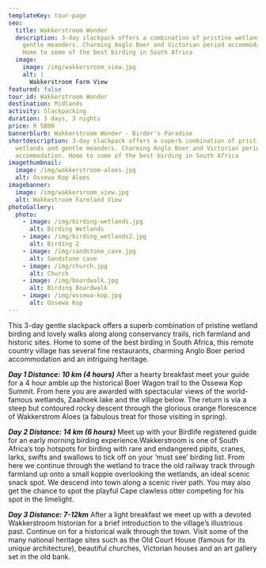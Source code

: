 ```yaml
---
templateKey: tour-page
seo:
  title: Wakkerstroom Wonder
  description: 3-day slackpack offers a combination of pristine wetlands and
    gentle meanders. Charming Anglo Boer and Victorian period accommodation.
    Home to some of the best birding in South Africa
  image:
    image: /img/wakkersroom_view.jpg
    alt: |
      Wakkerstroom Farm View
featured: false
tour_id: Wakkerstroom Wonder
destination: Midlands
activity: Slackpacking
duration: 3 days, 3 nights
price: R 5800
bannerblurb: Wakkerstroom Wonder - Birder's Paradise
shortdescription: 3-day slackpack offers a superb combination of pristine
  wetlands and gentle meanders. Charming Anglo Boer and Victorian period
  accommodation. Home to some of the best birding in South Africa
imagethumbnail:
  image: /img/wakkerstroom-aloes.jpg
  alt: Ossewa Kop Aloes
imagebanner:
  image: /img/wakkersroom_view.jpg
  alt: Wakkestroom Farmland View
photoGallery:
  photo:
    - image: /img/birding-wetlands.jpg
      alt: Birding Wetlands
    - image: /img/birding_wetlands2.jpg
      alt: Birding 2
    - image: /img/sandstone_cave.jpg
      alt: Sandstone cave
    - image: /img/church.jpg
      alt: Church
    - image: /img/boardwalk.jpg
      alt: Birding Boardwalk
    - image: /img/ossewa-kop.jpg
      alt: Ossewa Kop
---
```

This 3-day gentle slackpack offers a superb combination of pristine wetland birding and lovely walks along along conservancy trails, rich farmland and historic sites. Home to some of the best birding in South Africa, this remote country village has several fine restaurants, charming Anglo Boer period accommodation and an intriguing heritage.

***Day 1 Distance: 10 km (4 hours)***
After a hearty breakfast meet your guide for a 4 hour amble up the historical Boer Wagon trail to the Ossewa Kop Summit.  From here you are awarded with spectacular views of the world-famous wetlands, Zaaihoek lake and the village below. The return is via a steep but contoured rocky descent through the glorious orange florescence of Wakkerstrom Aloes (a fabulous treat for those visiting in spring). 

***Day 2 Distance: 14 km (6 hours)***
Meet up with your Birdlife registered guide for an early morning birding experience.Wakkerstroom is one of South Africa’s top hotspots for birding with rare and endangered pipits, cranes, larks, swifts and swallows to tick off on your ‘must see’ birding list. From here we continue through the wetland to trace the old railway track through farmland up onto a small koppie overlooking the wetlands, an ideal scenic snack spot. We descend into town along a scenic river path. You may also get the chance to spot the playful Cape clawless otter competing for his spot in the limelight.

***Day 3 Distance: 7-12km***
After a light breakfast we meet up with a devoted Wakkerstroom historian for a brief introduction to the village’s illustrious past. Continue on for a historical walk through the town. Visit some of the many national heritage sites such as the Old Court House (famous for its unique architecture), beautiful churches, Victorian houses and an art gallery set in the old bank.